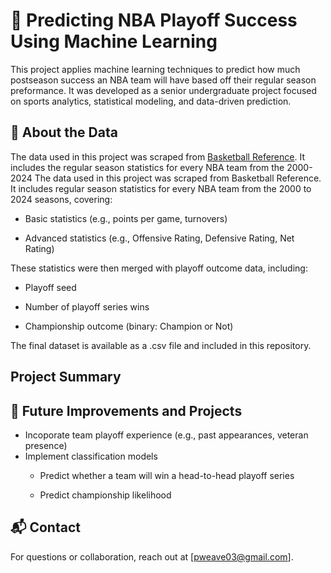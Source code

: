# 🏀 Predicting NBA Playoff Success Using Machine Learning
This project applies machine learning techniques to predict how much postseason success an NBA team will have based off their regular season preformance. It was developed as a senior undergraduate project focused on sports analytics, statistical modeling, and data-driven prediction.

## 📂 About the Data
The data used in this project was scraped from [Basketball Reference](https://www.basketball-reference.com/). It includes the regular season statistics for every NBA team from the 2000-2024 The data used in this project was scraped from Basketball Reference. It includes regular season statistics for every NBA team from the 2000 to 2024 seasons, covering:

- Basic statistics (e.g., points per game, turnovers)

- Advanced statistics (e.g., Offensive Rating, Defensive Rating, Net Rating)

These statistics were then merged with playoff outcome data, including:

- Playoff seed

- Number of playoff series wins

- Championship outcome (binary: Champion or Not)

The final dataset is available as a .csv file and included in this repository.

## Project Summary

## 🚀 Future Improvements and Projects
- Incoporate team playoff experience (e.g., past appearances, veteran presence)
- Implement classification models
    - Predict whether a team will win a head-to-head playoff series

    - Predict championship likelihood


## 📬 Contact
For questions or collaboration, reach out at [pweave03@gmail.com].
